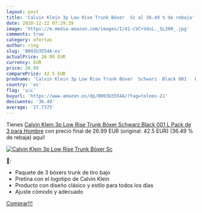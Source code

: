 ```yaml
---
layout: post
title: 'Calvin Klein 3p Low Rise Trunk Bóxer  Sc al 36.49 % de rebaja'
date: 2020-12-22 07:29:39
image: 'https://m.media-amazon.com/images/I/41-cVC+VdsL._SL200_.jpg'
comments: true
category: ofertas
author: ring
slug: 'B003U3554A-es'
actualPrice: 26.99 EUR
currency: EUR
price: 26.99
comparePrice: 42.5 EUR
prodname: 'Calvin Klein 3p Low Rise Trunk Bóxer  Schwarz  Black 001   L  Pack de 3  para Hombre'
country: 'es'
flag: '🇪🇸'
buyurl: 'https://www.amazon.es/dp/B003U3554A/?tag=tolees-21'
descuento: '36.49'
average: '27.7375'
---
```


Tienes [Calvin Klein 3p Low Rise Trunk Bóxer  Schwarz  Black 001   L  Pack de 3  para Hombre](https://www.amazon.es/dp/B003U3554A/?tag=tolees-21) con precio final de  26.99 EUR (original: 42.5 EUR) (36.49 %  de rebaja) aqui!

[![Calvin Klein 3p Low Rise Trunk Bóxer  Sc](https://m.media-amazon.com/images/I/41-cVC+VdsL._SL200_.jpg)](https://www.amazon.es/dp/B003U3554A/?tag=tolees-21)

🔎:

- Paquete de 3 bóxers trunk de tiro bajo
- Pretina con el logotipo de Calvin Klein
- Producto con diseño clásico y estilo para todos los días
- Ajuste cómodo y adecuado

[Comprar!!!](https://www.amazon.es/dp/B003U3554A/?tag=tolees-21)
